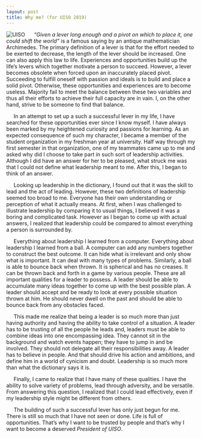 ```yaml
---
layout: post
title: Why me? (for UISO 2019)
---
```


![UISO](/images/UISO.JPG "UISO")
&nbsp;&nbsp;&nbsp;&nbsp; *“Given a lever long enough and a pivot on which to place it, one could shift the world”*
is a famous saying by an antique mathematician Archimedes. The primary definition of a 
lever is that for the effort needed to be exerted to decrease, the length of the lever 
should be increased. One can also apply this law to life. Experiences and opportunities 
build up the life’s levers which together motivate a person to succeed. However, a lever 
becomes obsolete when forced upon an inaccurately placed pivot. Succeeding to fulfill 
oneself with passion and ideals is to build and place a solid pivot. Otherwise, these 
opportunities and experiences are to become useless. Majority fail to meet the balance 
between these two variables and thus all their efforts to achieve their full capacity 
are in vain. I, on the other hand, strive to be someone to find that balance.

&nbsp;&nbsp;&nbsp;&nbsp; In an attempt to set up a such a successful lever in my life, 
I have searched for these opportunities ever since I know myself. I have always been 
marked by my heightened curiosity and passions for learning. As an expected consequence 
of such my character, I became a member of the student organization in my freshman year 
at university. Half way through my first semester in that organization, one of my 
teammates came up to me and asked why did I choose to take part in such sort of 
leadership activities. Although I did have an answer for her to be pleased, what struck 
me was that I could not define what leadership meant to me. After this, I began to think of an answer. 

&nbsp;&nbsp;&nbsp;&nbsp; Looking up leadership in the dictionary, I found out that it was 
the skill to lead and the act of leading. However, these two definitions of leadership 
seemed too broad to me. Everyone has their own understanding or perception of what it 
actually means. At first, when I was challenged to illustrate leadership by comparing it to 
usual things, I believed it was a boring and complicated task. However as I began to come up 
with actual answers, I realized that leadership could be compared to almost everything a 
person is surrounded by.

&nbsp;&nbsp;&nbsp;&nbsp; Everything about leadership I learned from a computer. Everything
about leadership I learned from a ball. A computer can add any numbers together to construct 
the best outcome. It can hide what is irrelevant and only show what is important. It can 
deal with many types of problems. Similarly, a ball is able to bounce back when thrown. 
It is spherical and has no creases. It can be thrown back and forth in a game by various 
people. These are all important qualities for a leader to possess. A leader should be able 
to accumulate many ideas together to come up with the best possible plan. A leader should 
accept and be ready to  look at every possible situation thrown at him. He should never 
dwell on the past and should be able to bounce back from any obstacles faced.

&nbsp;&nbsp;&nbsp;&nbsp; This made me realize that being a leader is so much more than just 
having authority and having the ability to take control of a situation. A leader has to be 
trusting of all the people he leads and, leaders must be able to combine ideas into one 
encompassing idea. They cannot sit in the background and watch events happen; they have to 
jump in and be involved. They should not delegate all their responsibilities away. A leader 
has to believe in people. And that should drive his action and ambitions, and define him in 
a world of cynicism and doubt. Leadership is so much more than what the dictionary says it is.

&nbsp;&nbsp;&nbsp;&nbsp; Finally, I came to realize that I have many of these qualities. I have
the ability to solve variety of problems, lead through adversity, and be versatile. From 
answering this question, I realized that I could lead effectively, even if my leadership style 
might be different from others.

&nbsp;&nbsp;&nbsp;&nbsp; The building of such a successful lever has only just begun for me. 
There is still so much that I have not seen or done. Life is full of opportunities. That’s why 
I want to be trusted by people and that’s why I want to become a deserved *President of UISO*.
